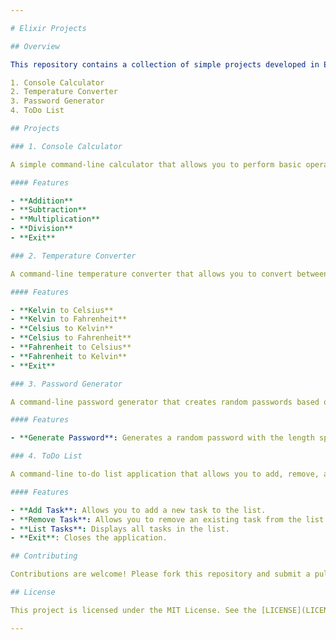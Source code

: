 ```yaml
---

# Elixir Projects

## Overview

This repository contains a collection of simple projects developed in Elixir for various purposes. The included projects are:

1. Console Calculator
2. Temperature Converter
3. Password Generator
4. ToDo List

## Projects

### 1. Console Calculator

A simple command-line calculator that allows you to perform basic operations such as addition, subtraction, multiplication, and division.

#### Features

- **Addition**
- **Subtraction**
- **Multiplication**
- **Division**
- **Exit**

### 2. Temperature Converter

A command-line temperature converter that allows you to convert between different temperature units.

#### Features

- **Kelvin to Celsius**
- **Kelvin to Fahrenheit**
- **Celsius to Kelvin**
- **Celsius to Fahrenheit**
- **Fahrenheit to Celsius**
- **Fahrenheit to Kelvin**
- **Exit**

### 3. Password Generator

A command-line password generator that creates random passwords based on the length specified by the user.

#### Features

- **Generate Password**: Generates a random password with the length specified by the user.

### 4. ToDo List

A command-line to-do list application that allows you to add, remove, and list tasks.

#### Features

- **Add Task**: Allows you to add a new task to the list.
- **Remove Task**: Allows you to remove an existing task from the list.
- **List Tasks**: Displays all tasks in the list.
- **Exit**: Closes the application.

## Contributing

Contributions are welcome! Please fork this repository and submit a pull request for any improvements or bug fixes.

## License

This project is licensed under the MIT License. See the [LICENSE](LICENSE) file for more details.

---
```

